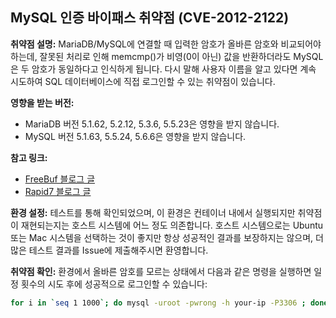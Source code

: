 ## MySQL 인증 바이패스 취약점 (CVE-2012-2122)

**취약점 설명:**
MariaDB/MySQL에 연결할 때 입력한 암호가 올바른 암호와 비교되어야 하는데, 잘못된 처리로 인해 memcmp()가 비영(0이 아닌) 값을 반환하더라도 MySQL은 두 암호가 동일하다고 인식하게 됩니다. 다시 말해 사용자 이름을 알고 있다면 계속 시도하여 SQL 데이터베이스에 직접 로그인할 수 있는 취약점이 있습니다.

**영향을 받는 버전:**
- MariaDB 버전 5.1.62, 5.2.12, 5.3.6, 5.5.23은 영향을 받지 않습니다.
- MySQL 버전 5.1.63, 5.5.24, 5.6.6은 영향을 받지 않습니다.

**참고 링크:**
- [FreeBuf 블로그 글](http://www.freebuf.com/vuls/3815.html)
- [Rapid7 블로그 글](https://blog.rapid7.com/2012/06/11/cve-2012-2122-a-tragically-comedic-security-flaw-in-mysql/)

**환경 설정:**
테스트를 통해 확인되었으며, 이 환경은 컨테이너 내에서 실행되지만 취약점이 재현되는지는 호스트 시스템에 어느 정도 의존합니다. 호스트 시스템으로는 Ubuntu 또는 Mac 시스템을 선택하는 것이 좋지만 항상 성공적인 결과를 보장하지는 않으며, 더 많은 테스트 결과를 Issue에 제출해주시면 환영합니다.

**취약점 확인:**
환경에서 올바른 암호를 모르는 상태에서 다음과 같은 명령을 실행하면 일정 횟수의 시도 후에 성공적으로 로그인할 수 있습니다:

```bash
for i in `seq 1 1000`; do mysql -uroot -pwrong -h your-ip -P3306 ; done
